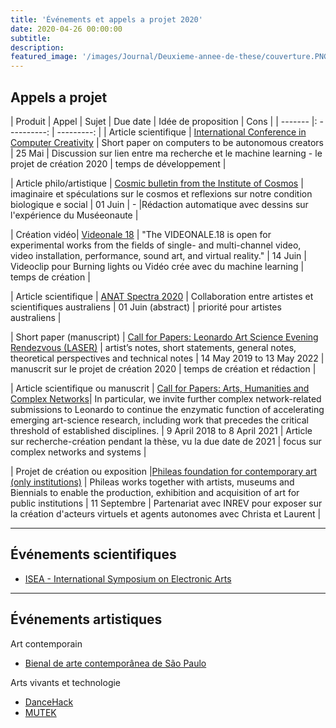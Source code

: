 ```yaml
---
title: 'Événements et appels a projet 2020'
date: 2020-04-26 00:00:00
subtitle:  
description: 
featured_image: '/images/Journal/Deuxieme-annee-de-these/couverture.PNG'
---
```


## Appels a projet

| Produit | Appel | Sujet | Due date | Idée de proposition | Cons |
| ------- |: ----------: | ---------: |
| Article scientifique | [International Conference in Computer Creativity](http://computationalcreativity.net/iccc20/short-papers/)  | Short paper on computers to be autonomous creators  |  25 Mai      | Discussion sur lien entre ma recherche et le machine learning - le projet de création 2020 | temps de développement |

| Article philo/artistique | [Cosmic bulletin from the Institute of Cosmos](https://www.rigabiennial.com/calendar/cosmic-bulletin-the-institute-of-the-cosmos-announces-call-for-papers)  | imaginaire et spéculations sur le cosmos et reflexions sur notre condition biologique e social |    01 Juin        | - |Rédaction automatique avec dessins sur l'expérience du Muséeonaute |

| Création vidéo| [Videonale 18](https://ff.videonale.org/ff/start.php?) | "The VIDEONALE.18 is open for experimental works from the fields of single- and multi-channel video, video installation, performance, sound art, and virtual reality." | 14 Juin | Videoclip pour Burning lights ou Vidéo crée avec du machine learning | temps de création |

| Article scientifique | [ANAT Spectra 2020](https://www.leonardo.info/opportunity/call-for-papers-anat-spectra-2020) | Collaboration entre artistes et scientifiques australiens | 01 Juin (abstract) | priorité pour artistes australiens |

| Short paper (manuscript) | [Call for Papers: Leonardo Art Science Evening Rendezvous (LASER)](https://www.leonardo.info/opportunity/call-for-papers-laser) | artist’s notes, short statements, general notes, theoretical perspectives and technical notes | 14 May 2019 to 13 May 2022 | manuscrit sur le projet de création 2020 | temps de création et rédaction |

| Article scientifique ou manuscrit | [Call for Papers: Arts, Humanities and Complex Networks](https://www.leonardo.info/opportunity/call-for-papers-arts-humanities-and-complex-networks)| In particular, we invite further complex network-related submissions to Leonardo to continue the enzymatic function of accelerating emerging art-science research, including work that precedes the critical threshold of established disciplines. | 9 April 2018 to 8 April 2021 | Article sur recherche-création pendant la thèse, vu la due date de 2021 | focus sur complex networks and systems |

| Projet de création ou exposition |[Phileas foundation for contemporary art (only institutions)](http://www.phileasprojects.org/application.html)     |  Phileas works together with artists, museums and Biennials to enable the production, exhibition and acquisition of art for public institutions |    11 Septembre        | Partenariat avec INREV pour exposer sur la création d'acteurs virtuels et agents autonomes avec Christa et Laurent |

---

## Événements scientifiques

* [ISEA - International Symposium on Electronic Arts](http://www.isea-web.org/)

---

## Événements artistiques

Art contemporain

* [Bienal de arte contemporânea de São Paulo](http://bienalsescvideobrasil.org.br/)

Arts vivants et technologie

* [DanceHack](http://www.dancehack.org/)
* [MUTEK](http://www.mutek.org/en)



